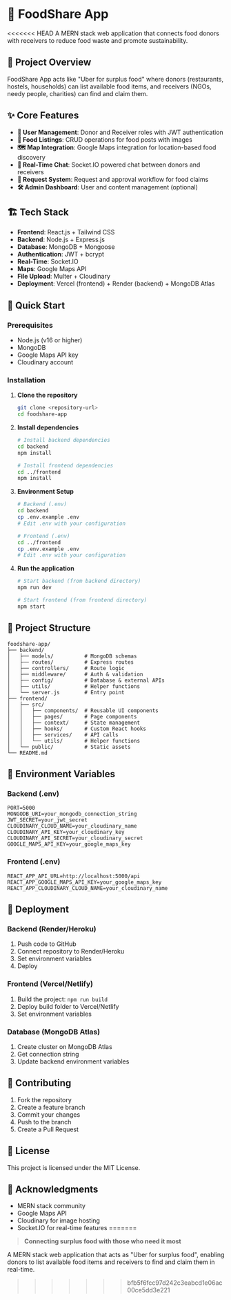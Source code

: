 # 🍲 FoodShare App

<<<<<<< HEAD
A MERN stack web application that connects food donors with receivers to reduce food waste and promote sustainability.

## 🎯 Project Overview

FoodShare App acts like "Uber for surplus food" where donors (restaurants, hostels, households) can list available food items, and receivers (NGOs, needy people, charities) can find and claim them.

## ✨ Core Features

- **👥 User Management**: Donor and Receiver roles with JWT authentication
- **🍛 Food Listings**: CRUD operations for food posts with images
- **🗺️ Map Integration**: Google Maps integration for location-based food discovery
- **💬 Real-Time Chat**: Socket.IO powered chat between donors and receivers
- **📩 Request System**: Request and approval workflow for food claims
- **🛠️ Admin Dashboard**: User and content management (optional)

## 🏗️ Tech Stack

- **Frontend**: React.js + Tailwind CSS
- **Backend**: Node.js + Express.js
- **Database**: MongoDB + Mongoose
- **Authentication**: JWT + bcrypt
- **Real-Time**: Socket.IO
- **Maps**: Google Maps API
- **File Upload**: Multer + Cloudinary
- **Deployment**: Vercel (frontend) + Render (backend) + MongoDB Atlas

## 🚀 Quick Start

### Prerequisites
- Node.js (v16 or higher)
- MongoDB
- Google Maps API key
- Cloudinary account

### Installation

1. **Clone the repository**
   ```bash
   git clone <repository-url>
   cd foodshare-app
   ```

2. **Install dependencies**
   ```bash
   # Install backend dependencies
   cd backend
   npm install
   
   # Install frontend dependencies
   cd ../frontend
   npm install
   ```

3. **Environment Setup**
   ```bash
   # Backend (.env)
   cd backend
   cp .env.example .env
   # Edit .env with your configuration
   
   # Frontend (.env)
   cd ../frontend
   cp .env.example .env
   # Edit .env with your configuration
   ```

4. **Run the application**
   ```bash
   # Start backend (from backend directory)
   npm run dev
   
   # Start frontend (from frontend directory)
   npm start
   ```

## 📁 Project Structure

```
foodshare-app/
├── backend/
│   ├── models/          # MongoDB schemas
│   ├── routes/          # Express routes
│   ├── controllers/     # Route logic
│   ├── middleware/      # Auth & validation
│   ├── config/          # Database & external APIs
│   ├── utils/           # Helper functions
│   └── server.js        # Entry point
├── frontend/
│   ├── src/
│   │   ├── components/  # Reusable UI components
│   │   ├── pages/       # Page components
│   │   ├── context/     # State management
│   │   ├── hooks/       # Custom React hooks
│   │   ├── services/    # API calls
│   │   └── utils/       # Helper functions
│   └── public/          # Static assets
└── README.md
```

## 🔑 Environment Variables

### Backend (.env)
```env
PORT=5000
MONGODB_URI=your_mongodb_connection_string
JWT_SECRET=your_jwt_secret
CLOUDINARY_CLOUD_NAME=your_cloudinary_name
CLOUDINARY_API_KEY=your_cloudinary_key
CLOUDINARY_API_SECRET=your_cloudinary_secret
GOOGLE_MAPS_API_KEY=your_google_maps_key
```

### Frontend (.env)
```env
REACT_APP_API_URL=http://localhost:5000/api
REACT_APP_GOOGLE_MAPS_API_KEY=your_google_maps_key
REACT_APP_CLOUDINARY_CLOUD_NAME=your_cloudinary_name
```

## 🚀 Deployment

### Backend (Render/Heroku)
1. Push code to GitHub
2. Connect repository to Render/Heroku
3. Set environment variables
4. Deploy

### Frontend (Vercel/Netlify)
1. Build the project: `npm run build`
2. Deploy build folder to Vercel/Netlify
3. Set environment variables

### Database (MongoDB Atlas)
1. Create cluster on MongoDB Atlas
2. Get connection string
3. Update backend environment variables

## 🤝 Contributing

1. Fork the repository
2. Create a feature branch
3. Commit your changes
4. Push to the branch
5. Create a Pull Request

## 📝 License

This project is licensed under the MIT License.

## 🙏 Acknowledgments

- MERN stack community
- Google Maps API
- Cloudinary for image hosting
- Socket.IO for real-time features 
=======
> **Connecting surplus food with those who need it most**

A MERN stack web application that acts as "Uber for surplus food", enabling donors to list available food items and receivers to find and claim them in real-time.
>>>>>>> bfb5f6fcc97d242c3eabcd1e06ac00ce5dd3e221
